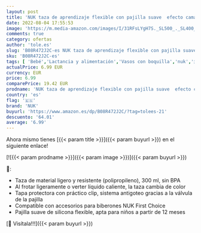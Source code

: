 ```yaml
---
layout: post
title: 'NUK taza de aprendizaje flexible con pajilla suave  efecto camaleón  300 ml  12 meses  antigoteo  sin BPA  cebra azul  10255587 '
date: 2022-08-04 17:55:53
image: 'https://m.media-amazon.com/images/I/31RFsLYgH7S._SL500_._SL400_.jpg'
comments: true
category: ofertas
author: 'tole.es'
slug: 'B08R472J2C-es NUK taza de aprendizaje flexible con pajilla suave efecto...'
sku: 'B08R472J2C-es'
tags: [ 'Bebé','Lactancia y alimentación','Vasos con boquilla','nuk','🇪🇸', ]
actualPrice: 6.99 EUR
currency: EUR
price: 6.99
comparePrice: 19.42 EUR
prodname: 'NUK taza de aprendizaje flexible con pajilla suave  efecto camaleón  300 ml  12 meses  antigoteo  sin BPA  cebra azul  10255587 '
country: 'es'
flag: '🇪🇸'
brand: 'NUK'
buyurl: 'https://www.amazon.es/dp/B08R472J2C/?tag=tolees-21'
descuento: '64.01'
average: '6.99'
---
```


Ahora mismo tienes [{{< param title >}}]({{< param buyurl >}}) en el siguiente enlace!

[![{{< param prodname >}}]({{< param image >}})]({{< param buyurl >}})

🔎:

- Taza de material ligero y resistente (polipropileno), 300 ml, sin BPA
- Al frotar ligeramente o verter líquido caliente, la taza cambia de color
- Tapa protectora con práctico clip, sistema antigoteo gracias a la válvula de la pajilla
- Compatible con accesorios para biberones NUK First Choice
- Pajilla suave de silicona flexible, apta para niños a partir de 12 meses

[🛒 Visítala!!!]({{< param buyurl >}})
